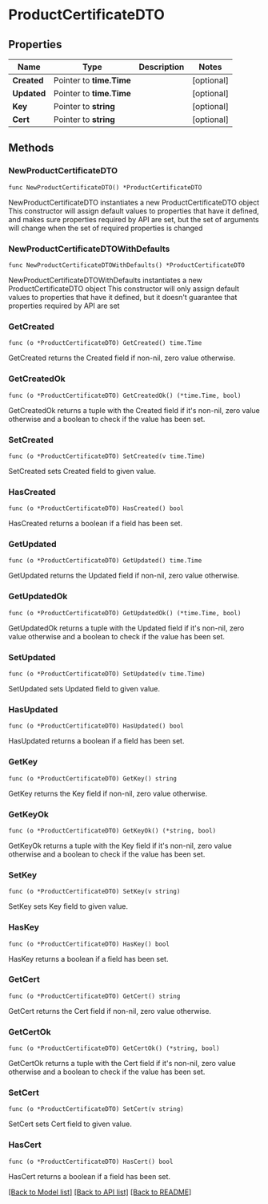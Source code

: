 # ProductCertificateDTO

## Properties

Name | Type | Description | Notes
------------ | ------------- | ------------- | -------------
**Created** | Pointer to **time.Time** |  | [optional] 
**Updated** | Pointer to **time.Time** |  | [optional] 
**Key** | Pointer to **string** |  | [optional] 
**Cert** | Pointer to **string** |  | [optional] 

## Methods

### NewProductCertificateDTO

`func NewProductCertificateDTO() *ProductCertificateDTO`

NewProductCertificateDTO instantiates a new ProductCertificateDTO object
This constructor will assign default values to properties that have it defined,
and makes sure properties required by API are set, but the set of arguments
will change when the set of required properties is changed

### NewProductCertificateDTOWithDefaults

`func NewProductCertificateDTOWithDefaults() *ProductCertificateDTO`

NewProductCertificateDTOWithDefaults instantiates a new ProductCertificateDTO object
This constructor will only assign default values to properties that have it defined,
but it doesn't guarantee that properties required by API are set

### GetCreated

`func (o *ProductCertificateDTO) GetCreated() time.Time`

GetCreated returns the Created field if non-nil, zero value otherwise.

### GetCreatedOk

`func (o *ProductCertificateDTO) GetCreatedOk() (*time.Time, bool)`

GetCreatedOk returns a tuple with the Created field if it's non-nil, zero value otherwise
and a boolean to check if the value has been set.

### SetCreated

`func (o *ProductCertificateDTO) SetCreated(v time.Time)`

SetCreated sets Created field to given value.

### HasCreated

`func (o *ProductCertificateDTO) HasCreated() bool`

HasCreated returns a boolean if a field has been set.

### GetUpdated

`func (o *ProductCertificateDTO) GetUpdated() time.Time`

GetUpdated returns the Updated field if non-nil, zero value otherwise.

### GetUpdatedOk

`func (o *ProductCertificateDTO) GetUpdatedOk() (*time.Time, bool)`

GetUpdatedOk returns a tuple with the Updated field if it's non-nil, zero value otherwise
and a boolean to check if the value has been set.

### SetUpdated

`func (o *ProductCertificateDTO) SetUpdated(v time.Time)`

SetUpdated sets Updated field to given value.

### HasUpdated

`func (o *ProductCertificateDTO) HasUpdated() bool`

HasUpdated returns a boolean if a field has been set.

### GetKey

`func (o *ProductCertificateDTO) GetKey() string`

GetKey returns the Key field if non-nil, zero value otherwise.

### GetKeyOk

`func (o *ProductCertificateDTO) GetKeyOk() (*string, bool)`

GetKeyOk returns a tuple with the Key field if it's non-nil, zero value otherwise
and a boolean to check if the value has been set.

### SetKey

`func (o *ProductCertificateDTO) SetKey(v string)`

SetKey sets Key field to given value.

### HasKey

`func (o *ProductCertificateDTO) HasKey() bool`

HasKey returns a boolean if a field has been set.

### GetCert

`func (o *ProductCertificateDTO) GetCert() string`

GetCert returns the Cert field if non-nil, zero value otherwise.

### GetCertOk

`func (o *ProductCertificateDTO) GetCertOk() (*string, bool)`

GetCertOk returns a tuple with the Cert field if it's non-nil, zero value otherwise
and a boolean to check if the value has been set.

### SetCert

`func (o *ProductCertificateDTO) SetCert(v string)`

SetCert sets Cert field to given value.

### HasCert

`func (o *ProductCertificateDTO) HasCert() bool`

HasCert returns a boolean if a field has been set.


[[Back to Model list]](../README.md#documentation-for-models) [[Back to API list]](../README.md#documentation-for-api-endpoints) [[Back to README]](../README.md)


